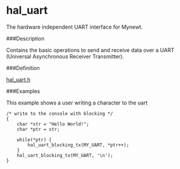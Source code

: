 # hal_uart


The hardware independent UART interface for Mynewt.

###Description

Contains the basic operations to send and receive data over a UART
(Universal Asynchronous Receiver Transmitter).

###Definition

[hal_uart.h](https://github.com/apache/incubator-mynewt-larva/blob/master/hw/hal/include/hal/hal_uart.h)

###Examples

This example shows a user writing a character to the uart

```no-highlight
/* write to the console with blocking */
{
    char *str = "Hello World!";
    char *ptr = str;

    while(*ptr) {
        hal_uart_blocking_tx(MY_UART, *ptr++);
    }
    hal_uart_blocking_tx(MY_UART, '\n');
}
```


